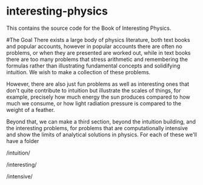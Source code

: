 # interesting-physics
This contains the source code for the Book of Interesting Physics.


#The Goal
There exists a large body of physics literature, both text books and 
popular accounts, however in popular accounts there are often no problems,
or when they are presented are worked out, while in text books there 
are too many problems that stress arithmetic and remembering the formulas
rather than illustrating fundamental concepts and solidifying intuition.
We wish to make a collection of these problems.

However, there are also just fun problems as well as interesting ones that
don't quite contribute to intuition but illustrate the scales of things,
for example, precisely how much energy the sun produces compared to how much
we consume, or how light radiation pressure is compared to the weight of a 
feather.

Beyond that, we can make a third section, beyond the intuition building, and 
the interesting problems, for problems that are computationally intensive 
and show the limits of analytical solutions in physics. For each of these we'll
have a folder

/intuition/

/interesting/

/intensive/



